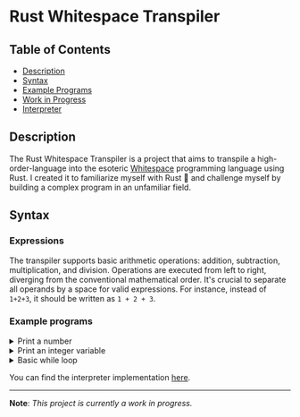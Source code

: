 # Rust Whitespace Transpiler

## Table of Contents
- [Description](#description)
- [Syntax](#syntax)
- [Example Programs](#example-programs)
- [Work in Progress](#work-in-progress)
- [Interpreter](#interpreter)

## Description

The Rust Whitespace Transpiler is a project that aims to transpile a high-order-language into the esoteric [Whitespace](http://compsoc.dur.ac.uk/whitespace/tutorial.php) programming language using Rust. I created it to familiarize myself with Rust 🦀 and challenge myself by building a complex program in an unfamiliar field.

## Syntax

### Expressions
The transpiler supports basic arithmetic operations: addition, subtraction, multiplication, and division. Operations are executed from left to right, diverging from the conventional mathematical order. It's crucial to separate all operands by a space for valid expressions. For instance, instead of `1+2+3`, it should be written as `1 + 2 + 3`.

### Example programs

<details>
  <summary>Print a number</summary>
  
  ```
  print(101);
  exit;
  ```
</details>

<details>
  <summary>Print an integer variable</summary>
  
  ```
  int m = 11;
  print(m);
  exit;
  ```
</details>

<details>
    <summary>Basic while loop</summary>

    ```
    int m = 8;
    while (m < 11) {
        print(m);
        m = m + 1;
    }
    exit;
    ```
</details>

You can find the interpreter implementation [here](https://github.com/aramikuto/code-challenges/tree/main/challenges/whitespace/interpreter).

---

**Note**: _This project is currently a work in progress._